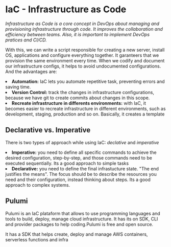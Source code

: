 # IaC - Infrastructure as Code

<em>Infrastructure as Code is a core concept in DevOps about managing and provisioning infrastructure through code. It improves the collaboration and efficiency between teams. Also, it is important to implement DevOps pratices and CI/CD.</em>

<p>With this, we can write a script responsible for creating a new server, install OS, applications and configure everything together. It garanteers that we provision the same environment every time. When we codify and document our infrastructure configs, it helps to avoid undocumented configurations. And the advantages are:</p>

<li><b>Automation:</b> IaC lets you automate repetitive task, preventing errors and saving time.</li>
<li><b>Version Control:</b> track the changes in infrastructure configurations, because we have git to create commits about changes in this scope.</li>
<li><b>Recreate infrastructure in differents environments:</b> with IaC, it becomes easier to recreate infrastructure in different environments, such as development, staging, production and so on. Basically, it creates a template</li>

## Declarative vs. Imperative

<p>There is two types of approach while using IaC: <i>declative</i> and <i>imperative</i></p>

<li><b>Imperative:</b> you need to define all specific commands to achieve the desired configuration, step-by-step, and those commands need to be executed sequentially. Its a good approach to simple tasks</li>

<li><b>Declarative:</b> you need to define the final infrastucture state. "The end justifies the means". The focus should be to describe the resources you need and their configuration, instead thinking about steps. Its a good approach to complex systems.</li>

## Pulumi

<p>Pulumi is an IaC plataform that allows to use programming languages and tools to build, deploy, manage cloud infrastructure. It has its on SDK, CLI and provider packages to help coding.Pulumi is free and open source.</p>

<p>It has a SDK that helps create, deploy and manage AWS containers, serverless functions and infra</p>

